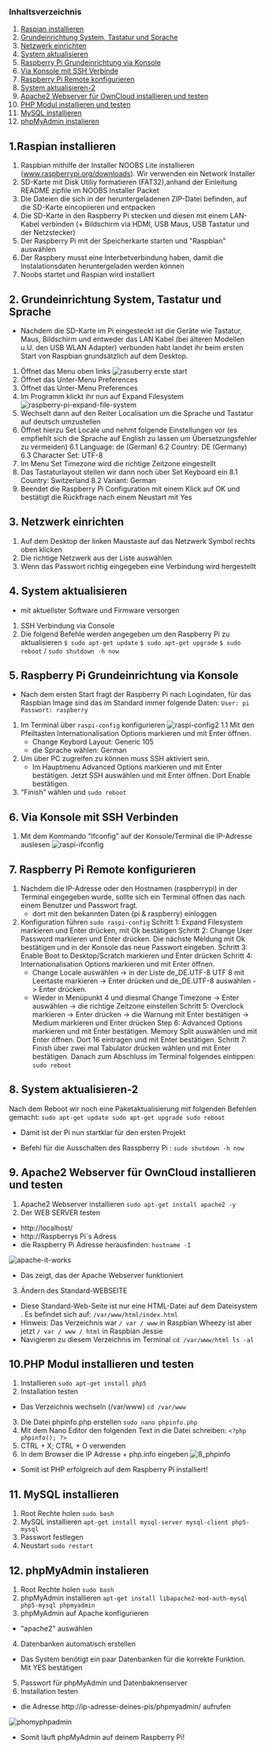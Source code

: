 
### Inhaltsverzeichnis
		
1. [Raspian installieren](#1raspian-installieren)
2. [Grundeinrichtung System, Tastatur und Sprache](#2grundeinrichtung-system,-tastatur-und-sprache)
3. [Netzwerk einrichten](#3netzwerk-einrichten)
4. [System aktualisieren](#4system-aktualisieren)
5. [Raspberry Pi Grundeinrichtung via Konsole](#4raspberry-pi-grundeinrichtung-via-konsole)
6. [Via Konsole mit SSH Verbinde](#6via-konsole-mit-ssh-verbinden)
7. [Raspberry Pi Remote konfigurieren](#r7aspberry-pi-remote-konfigurieren)
8. [System aktualisieren-2](#8system-aktualisieren-2)
9. [Apache2 Webserver für OwnCloud installieren und testen](#9apache2-webserver-für-owncloud-installieren-und-testen)
10. [PHP Modul installieren und testen](#10php-modul-installieren-und-testen)
11. [MySQL installieren](#11mysql-instalieren)
12. [phpMyAdmin instalieren](#12phpmyadmin-instalieren)



## 1.Raspian installieren

1. Raspbian mithilfe der Installer  NOOBS Lite installieren (www.raspberrypi.org/downloads). Wir verwenden ein Network Installer
2. SD-Karte mit Disk Utiliy formatieren (FAT32),anhand  der Einleitung README zipfile im NOOBS Installer Packet
3. Die Dateien die sich in der heruntergeladenen ZIP-Datei befinden, auf die SD-Karte eincopiieren und entpacken
4. Die SD-Karte in den Raspberry Pi stecken und diesen mit einem LAN-Kabel verbinden (+ Bildschirm via HDMI, USB Maus, USB Tastatur und der Netzstecker)
5. Der Raspberry Pi mit der Speicherkarte starten und "Raspbian" auswählen
6. Der Raspbery musst eine Interbetverbindung haben, damit  die Instalationsdaten heruntergeladen werden können
7. Noobs startet und Raspian wird installiert


## 2. Grundeinrichtung System, Tastatur und Sprache

- Nachdem die SD-Karte im Pi eingesteckt ist die Geräte wie Tastatur, Maus, Bildschirm und entweder das LAN Kabel (bei älteren Modellen u.U. den USB WLAN Adapter) verbunden habt landet ihr beim ersten Start von Raspbian grundsätzlich auf dem Desktop. 
1. Öffnet das Menu oben links
![rasuberry erste start](https://cloud.githubusercontent.com/assets/21320216/19016589/bc396d54-881e-11e6-8264-8e405f0e542f.png)
2. Öffnet das Unter-Menu Preferences
3. Öffnet das Unter-Menu Preferences
4. Im Programm klickt ihr nun auf Expand Filesystem
![raspberry-pi-expand-file-system](https://cloud.githubusercontent.com/assets/21320216/19016595/e14f22b4-881e-11e6-9c98-0986a3e31714.png)
5. Wechselt dann auf den Reiter Localisation um die Sprache und Tastatur auf deutsch umzustellen
6. Öffnet hierzu Set Locale und nehmt folgende Einstellungen vor (es empfiehlt sich die Sprache auf English zu lassen um Übersetzungsfehler zu vermeiden)
  6.1 Language: de (German)
  6.2 Country: DE (Germany)
  6.3 Character Set: UTF-8
7. Im Menu Set Timezone wird die richtige Zeitzone eingestellt
8. Das Tastaturlayout stellen wir dann noch über Set Keyboard ein
  8.1 Country: Switzerland
  8.2 Variant: German
9. Beendet die Raspberry Pi Configuration mit einem Klick auf OK und bestätigt die Rückfrage nach einem Neustart mit Yes



## 3. Netzwerk einrichten

1. Auf dem Desktop der linken Maustaste auf das Netzwerk Symbol rechts oben klicken
2. Die richtige Netzwerk aus der Liste auswählen
3. Wenn das Passwort richtig eingegeben eine Verbindung wird hergestellt


## 4. System aktualisieren

- mit aktuellster Software und Firmware versorgen
1. SSH Verbindung via Console
2. Die folgend Befehle werden angegeben um den Raspberry Pi zu aktualisieren 
	`$ sudo apt-get update`
	`$ sudo apt-get upgrade`
	`$ sudo reboot` / `sudo shutdown -h now`


## 5. Raspberry Pi Grundeinrichtung via Konsole 

- Nach dem ersten Start fragt der Raspberry Pi nach Logindaten, für das Raspbian Image sind das im Standard immer folgende Daten:
	`
	User: pi
	Passwort: raspberry
	`
1. Im Terminal über `raspi-config` konfigurieren
![raspi-config2](https://cloud.githubusercontent.com/assets/21320216/19016649/0ac09662-8821-11e6-865e-62c679fbea56.png)
  1.1 Mit den Pfeiltasten Internationalisation Options markieren und mit Enter öffnen.
	- Change Keybord Layout: Generic 105
	- die Sprache wählen: German
2. Um über PC zugreifen zu können muss SSH aktiviert sein.
	- Im Hauptmenu Advanced Options markieren und mit Enter bestätigen. Jetzt SSH auswählen und mit Enter öffnen. Dort Enable bestätigen.
3. “Finish” wählen und `sudo reboot`


## 6. Via Konsole mit SSH Verbinden

1. Mit dem Kommando “Ifconfig” auf der Konsole/Terminal die IP-Adresse auslesen
![raspi-ifconfig](https://cloud.githubusercontent.com/assets/21320216/19016671/c28c9980-8821-11e6-8774-ad2a0da8f6dc.jpg)



## 7. Raspberry Pi Remote konfigurieren

1. Nachdem die IP-Adresse oder den Hostnamen (raspberrypi) in der Terminal eingegeben wurde, sollte sich ein Terminal öffnen das nach einem Benutzer und Passwort fragt.
	- dort mit den bekannten Daten (pi & raspberry) einloggen 
2. Konfiguration führen
	`sudo raspi-config`
  Schritt 1: Expand Filesystem markieren und Enter drücken, mit Ok bestätigen
  Schritt 2: Change User Password markieren und Enter drücken. Die nächste Meldung mit Ok bestätigen und in der Konsole das neue Passwort eingeben.
  Schritt 3: Enable Boot to Desktop/Scratch markieren und Enter drücken
  Schritt 4: Internationalisation Options markieren und mit Enter öffnen.
    - Change Locale auswählen -> in der Liste de_DE.UTF-8 UTF 8 mit Leertaste markieren  -> Enter drücken und de_DE.UTF-8 auswählen  -> Enter drücken.
    - Wieder in Menüpunkt 4 und diesmal Change Timezone -> Enter auswählen -> die richtige Zeitzone einstellen 
  Schritt 5: Overclock markieren -> Enter drücken -> die Warnung mit Enter bestätigen -> Medium markieren und Enter drücken 
  Step 6: Advanced Options markieren und mit Enter bestätigen. 
	  Memory Split auswählen und mit Enter öffnen. Dort 16 eintragen und mit Enter bestätigen.
Schritt 7: Finish über zwei mal Tabulator drücken wählen und mit Enter bestätigen. Danach zum Abschluss im Terminal folgendes eintippen:
	`sudo reboot`


## 8. System aktualisieren-2

Nach dem Reboot wir noch eine Paketaktualisierung mit folgenden Befehlen gemacht:
       `sudo apt-get update
	sudo apt-get upgrade
	sudo reboot`
- Damit ist der Pi nun startklar für den ersten Projekt

- Befehl für die Ausschalten des Rasspberry Pi : 
	`sudo shutdown -h now`



## 9. Apache2 Webserver für OwnCloud installieren und testen

1. Apache2 Webserver installieren 
	`sudo apt-get install apache2 -y`
2. Der WEB SERVER testen
 - http://localhost/
 - http://Raspberrys Pi`s Adress
 - die Raspberry Pi Adresse herausfinden: `hostname -I`
	
![apache-it-works](https://cloud.githubusercontent.com/assets/21320216/19016867/fa589f26-8826-11e6-9091-ab9024e5b60e.png)
- Das zeigt, das der Apache Webserver funktioniert

3. Ändern des Standard-WEBSEITE
- Diese Standard-Web-Seite ist nur eine HTML-Datei auf dem Dateisystem . Es befindet sich auf: `/var/www/html/index.html`
- Hinweis: Das Verzeichnis war `/ var / www` in Raspbian Wheezy ist aber jetzt `/ var / www / html` in Raspbian Jessie
- Navigieren zu diesem Verzeichnis im Terminal 
	`cd /var/www/html
	 ls -al`



## 10.PHP Modul installieren und testen
1. Installieren
	`sudo apt-get install php5`
2. Installation testen
- Das Verzeichnis wechseln (/var/www)
	`cd /var/www`
3. Die Datei phpinfo.php erstellen
	`sudo nano phpinfo.php`
4. Mit dem Nano Editor den folgenden Text in die Datei schreiben:
       `<?php
	phpinfo();
	?>`
5. CTRL + X; CTRL + O verwenden
6. In dem Browser die IP Adresse + php.info eingeben
![8_phpinfo](https://cloud.githubusercontent.com/assets/21320216/19017087/c5006572-882e-11e6-8fdd-cf9b8a27701e.png)

- Somit ist PHP erfolgreich auf dem Raspberry Pi installiert!


## 11. MySQL installieren

1. Root Rechte holen
	`sudo bash`
2. MySQL installieren
	`apt-get install mysql-server mysql-client php5-mysql`
3. Passwort festlegen
4. Neustart
	`sudo restart`


## 12. phpMyAdmin instalieren

1. Root Rechte holen
	`sudo bash`
2. phpMyAdmin installieren
	`apt-get install libapache2-mod-auth-mysql php5-mysql phpmyadmin`
3. phpMyAdmin auf Apache konfigurieren
 - "apache2" auswählen
4. Datenbanken automatisch erstellen
 - Das System benötigt ein paar Datenbanken für die korrekte Funktion. Mit YES bestätigen
5. Passwort für phpMyAdmin und Datenbaknenserver
6. Installation testen
 -  die Adresse http://ip-adresse-deines-pis/phpmyadmin/ aufrufen

![phomyphpadmin](https://cloud.githubusercontent.com/assets/21320216/19017123/c43e70b0-882f-11e6-9349-6103fa47d42b.png)

- Somit läuft phpMyAdmin auf deinem Raspberry Pi!
